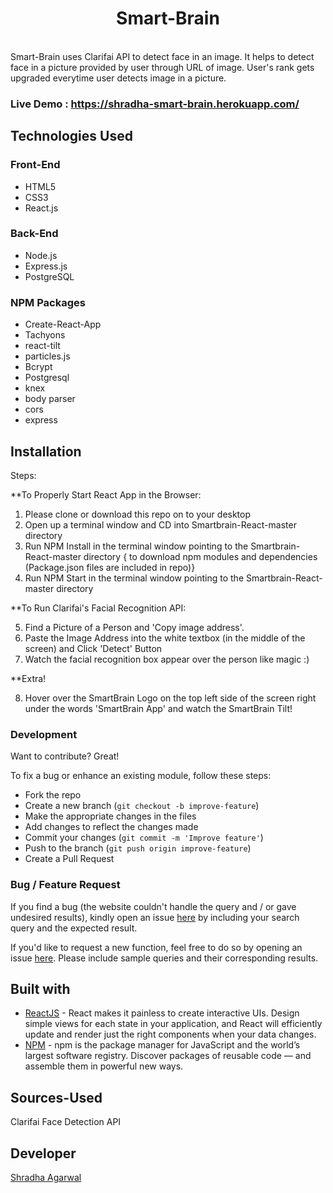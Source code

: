 <h1 align="center"> Smart-Brain </h1> <br>
Smart-Brain uses Clarifai API to detect face in an image. It helps to detect face in a picture provided by user through URL of image. User's rank gets upgraded everytime user detects image in a picture.

### Live Demo : https://shradha-smart-brain.herokuapp.com/
## Technologies Used
### Front-End
* HTML5
* CSS3
* React.js

### Back-End
* Node.js
* Express.js
* PostgreSQL

### NPM Packages
* Create-React-App
* Tachyons
* react-tilt
* particles.js
* Bcrypt
* Postgresql
* knex
* body parser
* cors
* express

## Installation

Steps:

**To Properly Start React App in the Browser:

1. Please clone or download this repo on to your desktop
2. Open up a terminal window and CD into Smartbrain-React-master directory 
3. Run NPM Install in the terminal window pointing to the Smartbrain-React-master directory { to download npm modules and dependencies (Package.json files are included in repo)}
4. Run NPM Start in the terminal window pointing to the Smartbrain-React-master directory

**To Run Clarifai's Facial Recognition API:

5. Find a Picture of a Person and 'Copy image address'.
6. Paste the Image Address into the white textbox (in the middle of the screen) and Click 'Detect' Button
7. Watch the facial recognition box appear over the person like magic :)

**Extra! 

8. Hover over the SmartBrain Logo on the top left side of the screen right under the words 'SmartBrain App' and watch the SmartBrain Tilt!

### Development

Want to contribute? Great!

To fix a bug or enhance an existing module, follow these steps:

- Fork the repo
- Create a new branch (`git checkout -b improve-feature`)
- Make the appropriate changes in the files
- Add changes to reflect the changes made
- Commit your changes (`git commit -m 'Improve feature'`)
- Push to the branch (`git push origin improve-feature`)
- Create a Pull Request

### Bug / Feature Request

If you find a bug (the website couldn't handle the query and / or gave undesired results), kindly open an issue [here](https://github.com/shradhaagarwal01/Smart-Brain/issues/new) by including your search query and the expected result.

If you'd like to request a new function, feel free to do so by opening an issue [here](https://github.com/shradhaagarwal01/Smart-Brain/issues/new). Please include sample queries and their corresponding results.

## Built with

- [ReactJS](https://reactjs.org/) - React makes it painless to create interactive UIs. Design simple views for each state in your application, and React will efficiently update and render just the right components when your data changes.
- [NPM](https://www.npmjs.com/) - npm is the package manager for JavaScript and the world’s largest software registry. Discover packages of reusable code — and assemble them in powerful new ways.

## Sources-Used

Clarifai Face Detection API

## Developer

[Shradha Agarwal](https://github.com/shradhaagarwal01)
